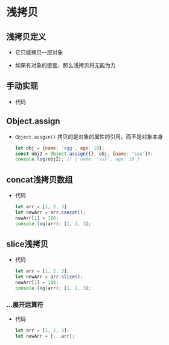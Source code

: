 # 浅拷贝

## 浅拷贝定义

- 它只能拷贝一层对象

- 如果有对象的嵌套，那么浅拷贝将无能为力

## 手动实现

- 代码

## Object.assign

- `Object.assgin()` 拷贝的是对象的属性的引用，而不是对象本身

    ```js
    let obj = {name: 'xgg', age: 18};
    const obj2 = Object.assign({}, obj, {name: 'sss'});
    console.log(obj2); // { name: 'sss', age: 18 }
    ```

## concat浅拷贝数组

- 代码

    ```js
    let arr = [1, 2, 3]
    let newArr = arr.cancat();
    newArr[1] = 100;
    console.log(arr); [1, 2, 3];
    ```

## slice浅拷贝

- 代码

    ```js
    let arr = [1, 2, 3];
    let newArr = arr.slice();
    newArr[1] = 100;
    console.log(arr); [1, 2, 3];
    ```

### ...展开运算符

- 代码

    ```js
    let arr = [1, 2, 3];
    let newArr = [...arr];
    ```
